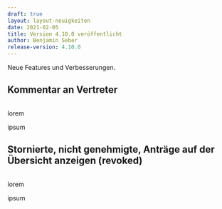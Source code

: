 ```yaml
---
draft: true
layout: layout-neuigkeiten
date: 2021-02-05
title: Version 4.10.0 veröffentlicht
author: Benjamin Seber
release-version: 4.10.0
---
```


Neue Features und Verbesserungen.

<!-- more -->

## Kommentar an Vertreter

<div class="flex space-x-8">
  <div>
    <img src="xxx.png" alt="">
  </div>
  <div class="max-w-lg">
    <p class="mb-4">
      lorem
    </p>
    <p>
      ipsum
    </p>
  </div>
</div>

## Stornierte, nicht genehmigte, Anträge auf der Übersicht anzeigen (revoked)

<div class="flex space-x-8">
  <div>
    <img src="xxx.png" alt="">
  </div>
  <div class="max-w-lg">
    <p class="mb-4">
      lorem
    </p>
    <p>
      ipsum
    </p>
  </div>
</div>

